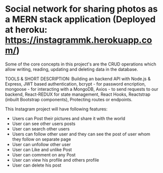 # Social network for sharing photos as a MERN stack application (Deployed at heroku: https://instagrammk.herokuapp.com/)

Some of the core concepts in this project's  are the CRUD operations which allow writing, reading, updating and deleting data in the database.

TOOLS & SHORT DESCRIPTION:
Building an backend API with Node.js & Express,
JWT based authentication,
bcrypt - for password encription,
mongoose - for interacting with a MongoDB, 
Axios - to send requests to our backend,
React-REDUX for state management,
React Hooks,
Reactstrap (inbuilt Bootstrap components),
Protecting routes or endpoints.

This Instagram project will have following features:
- Users can Post their pictures and share it with the world
- User can see other users posts
- User can search other users
- Users can follow other user and they can see the post of user whom they follow on separate page
- User can unfollow other user
- User can Like and unlike Post
- User can comment on any Post
- User can view his profile and others profile
- User can delete his post

